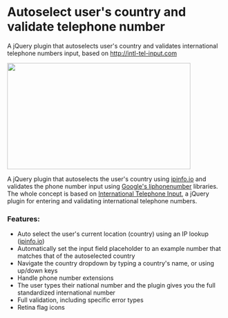 # Autoselect user's country and validate telephone number
A jQuery plugin that autoselects user's country and validates international telephone numbers input, based on http://intl-tel-input.com

<img src="https://raw.githubusercontent.com/Wanekeya/Autoselect-user-s-country-and-validate-telephone-number/master/screenshot.jpg" width="424px" height="246px">

A jQuery plugin that autoselects the user's country using <a href="//ipinfo.io/" target="_blank">ipinfo.io</a> and validates the phone number input using <a href="//github.com/googlei18n/libphonenumber" target="_blank">Google's liphonenumber</a> libraries. The whole concept is based on <a href="//intl-tel-input.com/">International Telephone Input</a>, a jQuery plugin for entering and validating international telephone numbers.

<h3> Features:</h3>
<p>
      <ul>
        <li>Auto select the user's current location (country) using an IP lookup (<a href="//ipinfo.io/" target="_blank">ipinfo.io</a>)</li>
        <li>Automatically set the input field placeholder to an example number that matches that of the autoselected country</li>
        <li>Navigate the country dropdown by typing a country's name, or using up/down keys</li>
        <li>Handle phone number extensions</li>
        <li>The user types their national number and the plugin gives you the full standardized international number</li>
        <li>Full validation, including specific error types</li>
        <li>Retina flag icons</li>
      </ul>
   </p>

